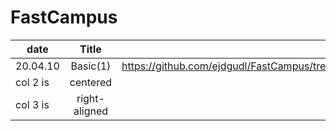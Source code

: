 # FastCampus

|   date   |      Title      |  url  |
|----------|:-------------:|------:|
| 20.04.10|  Basic(1) | https://github.com/ejdgudl/FastCampus/tree/master/Basics(1).playground/Pages |
| col 2 is |    centered   |   $12 |
| col 3 is | right-aligned |    $1 |
